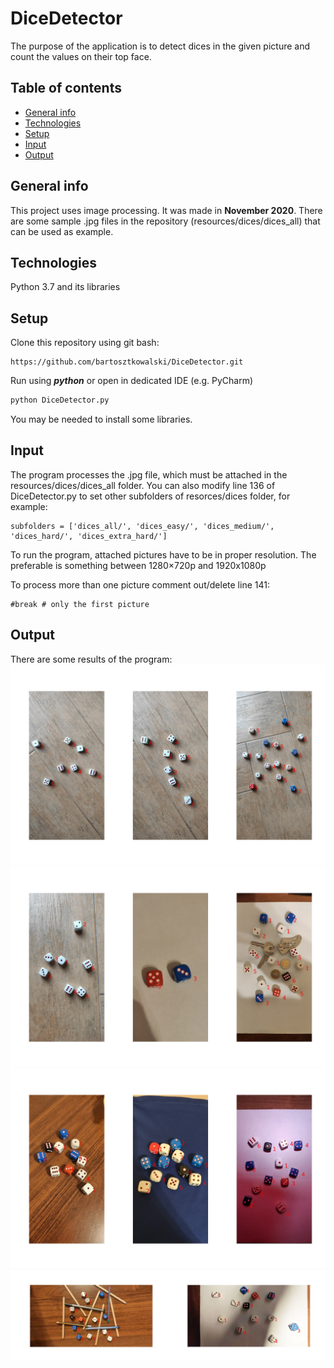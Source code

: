 # DiceDetector
The purpose of the application is to detect dices in the given picture and count the values on their top face.

## Table of contents
* [General info](#general-info)
* [Technologies](#technologies)
* [Setup](#setup)
* [Input](#input)
* [Output](#output)

## General info
This project uses image processing. It was made in **November 2020**.
There are some sample .jpg files in the repository (resources/dices/dices_all) that can be used as example.

## Technologies
Python 3.7 and its libraries

## Setup
Clone this repository using git bash:
```
https://github.com/bartosztkowalski/DiceDetector.git
```
Run using ***python*** or open in dedicated IDE (e.g. PyCharm)
```python
python DiceDetector.py
```
You may be needed to install some libraries.

## Input
The program processes the .jpg file, which must be attached in the resources/dices/dices_all folder.
You can also modify line 136 of DiceDetector.py to set other subfolders of resorces/dices folder, for example:
```
subfolders = ['dices_all/', 'dices_easy/', 'dices_medium/', 'dices_hard/', 'dices_extra_hard/']
```

To run the program, attached pictures have to be in proper resolution. The preferable is something between 1280×720p and 1920x1080p

To process more than one picture comment out/delete line 141:
```
#break # only the first picture
```

## Output
There are some results of the program:
![Example 1](./examples/m1.png)
![Example 2](./examples/m2.png)
![Example 3](./examples/m3.png)
![Example 4](./examples/m4.png)